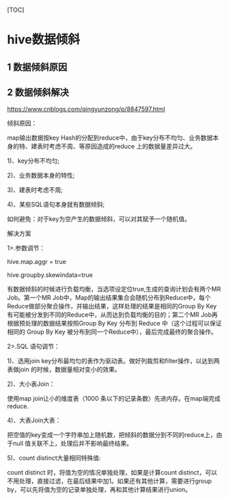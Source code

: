 [TOC]

# hive数据倾斜

## 1 数据倾斜原因



## 2 数据倾斜解决



https://www.cnblogs.com/qingyunzong/p/8847597.html







倾斜原因：

map输出数据按key Hash的分配到reduce中，由于key分布不均匀、业务数据本身的特、建表时考虑不周、等原因造成的reduce 上的数据量差异过大。

1)、key分布不均匀;

2)、业务数据本身的特性;

3)、建表时考虑不周;

4)、某些SQL语句本身就有数据倾斜;

如何避免：对于key为空产生的数据倾斜，可以对其赋予一个随机值。

解决方案

1>.参数调节：

hive.map.aggr = true

hive.groupby.skewindata=true

有数据倾斜的时候进行负载均衡，当选项设定位true,生成的查询计划会有两个MR Job。第一个MR Job中，Map的输出结果集合会随机分布到Reduce中，每个Reduce做部分聚合操作，并输出结果，这样处理的结果是相同的Group By Key有可能被分发到不同的Reduce中，从而达到负载均衡的目的；第二个MR Job再根据预处理的数据结果按照Group By Key 分布到 Reduce 中（这个过程可以保证相同的 Group By Key 被分布到同一个Reduce中），最后完成最终的聚合操作。

2>.SQL 语句调节：

1)、选用join key分布最均匀的表作为驱动表。做好列裁剪和filter操作，以达到两表做join 的时候，数据量相对变小的效果。

2)、大小表Join：

使用map join让小的维度表（1000 条以下的记录条数）先进内存。在map端完成reduce.

4)、大表Join大表：

把空值的key变成一个字符串加上随机数，把倾斜的数据分到不同的reduce上，由于null 值关联不上，处理后并不影响最终结果。

5)、count distinct大量相同特殊值:

count distinct 时，将值为空的情况单独处理，如果是计算count distinct，可以不用处理，直接过滤，在最后结果中加1。如果还有其他计算，需要进行group by，可以先将值为空的记录单独处理，再和其他计算结果进行union。